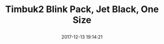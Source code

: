 ---
title: > #shorten me
  Timbuk2 Blink Pack, Jet Black, One Size
name: >
  Timbuk2 Blink Pack, Jet Black, One Size
date: "2017-12-13 19:14:21"
buy_now: "https://www.amazon.com/Timbuk2-Blink-Pack-Black-Size/dp/B01MRZC1OM?psc=1&SubscriptionId=AKIAIA5RBQIWQVTCUEUQ&tag=coldcutdeals-20&linkCode=xm2&camp=2025&creative=165953&creativeASIN=B01MRZC1OM"
description_markdown: >-

  - A clamshell opening Weekender pack

  - Internal organizer for pens, phones, and other small stuff

  - Padded laptop compartment fits 15 inch laptop

  - Grab handle for easy lifting

  - Water resistant 420D ripstop


tweet_id_str: "941023503100375040"
price: "$119.00"
list_price: "$119.00"
deal_price: "$59.50"
you_save: "$59.50 (50%)"
asin: "B01MRZC1OM"
image: "https://images-na.ssl-images-amazon.com/images/I/41UXrum5HXL.jpg"
---